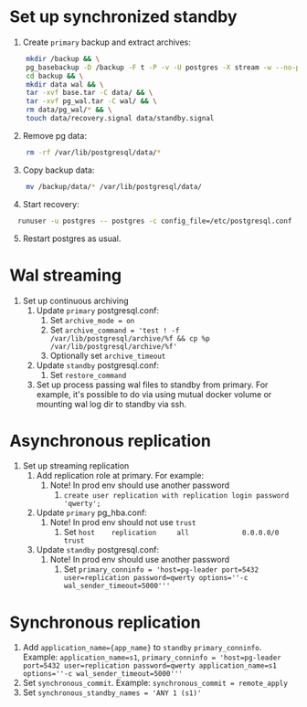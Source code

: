 # Set up synchronized standby
1. Create `primary` backup and extract archives:
```bash
    mkdir /backup && \
    pg_basebackup -D /backup -F t -P -v -U postgres -X stream -w --no-password -h pg-leader && \
    cd backup && \
    mkdir data wal && \
    tar -xvf base.tar -C data/ && \
    tar -xvf pg_wal.tar -C wal/ && \
    rm data/pg_wal/* && \
    touch data/recovery.signal data/standby.signal
```
2. Remove pg data:
```bash
    rm -rf /var/lib/postgresql/data/*
```
3. Copy backup data:
```bash
    mv /backup/data/* /var/lib/postgresql/data/
```
4. Start recovery:
```bash
  runuser -u postgres -- postgres -c config_file=/etc/postgresql.conf
```
5. Restart postgres as usual.

# Wal streaming
1. Set up continuous archiving
   1. Update `primary` postgresql.conf: 
      1. Set `archive_mode = on`
      2. Set `archive_command = 'test ! -f /var/lib/postgresql/archive/%f && cp %p /var/lib/postgresql/archive/%f'`
      3. Optionally set `archive_timeout`
   2. Update `standby` postgresql.conf:
      1. Set `restore_command`
   3. Set up process passing wal files to standby from primary. For example, it's possible to do via using mutual docker volume or mounting wal log dir to standby via ssh.  

# Asynchronous replication
1. Set up streaming replication
   1. Add replication role at primary. For example:
      1. Note! In prod env should use another password
         1. `create user replication with replication login password 'qwerty';`
   2. Update `primary` pg_hba.conf:
      1. Note! In prod env should not use `trust`
         1. Set `host    replication     all             0.0.0.0/0               trust`
   3. Update `standby` postgresql.conf:
      1. Note! In prod env should use another password
         1. Set `primary_conninfo = 'host=pg-leader port=5432 user=replication password=qwerty options=''-c wal_sender_timeout=5000'''`


# Synchronous replication
1. Add `application_name={app_name}` to `standby` `primary_conninfo`. Example: `application_name=s1`, `primary_conninfo = 'host=pg-leader port=5432 user=replication password=qwerty application_name=s1 options=''-c wal_sender_timeout=5000'''`
2. Set `synchronous_commit`. Example: `synchronous_commit = remote_apply`
3. Set `synchronous_standby_names = 'ANY 1 (s1)'`